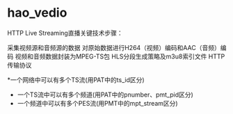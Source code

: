 # hao_vedio
HTTP Live Streaming直播关键技术步骤：

采集视频源和音频源的数据
对原始数据进行H264（视频）编码和AAC（音频）编码
视频和音频数据封装为MPEG-TS包
HLS分段生成策略及m3u8索引文件
HTTP传输协议

*一个网络中可以有多个TS流(用PAT中的ts_id区分)
 *  一个TS流中可以有多个频道(用PAT中的pnumber、pmt_pid区分)
 *  一个频道中可以有多个PES流(用PMT中的mpt_stream区分)
